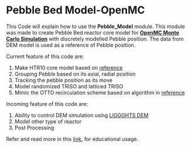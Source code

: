 # Pebble Bed Model-OpenMC

This Code will explain how to use the **Pebble_Model** module. This module was made to create Pebble Bed reactor core model for [**OpenMC Monte Carlo Simulation**](https://github.com/openmc-dev/openmc) with discretely modelled Pebble position. The data from DEM model is used as a reference of Pebble position.

Current feature of this code are:

1. Make HTR10 core model based on [reference](https://www-pub.iaea.org/MTCD/publications/PDF/te_1382_web/TE_1382_Part2.pdf)
2. Grouping Pebble based on its axial, radial position
3. Tracking the pebble position as its move
4. Model randomized TRISO and latticed TRISO
5. Mimic the OTTO recirculation scheme based on algorithm in [reference](https://iopscience.iop.org/article/10.1088/1742-6596/2048/1/012031)

Incoming feature of this code are:

1. Ability to control DEM simulation using [LIGGGHTS DEM](https://github.com/CFDEMproject/LIGGGHTS-PUBLIC)
2. Model other type of reactor
3. Post Processing

Refer and read more in this [link.](https://iopscience.iop.org/article/10.1088/1742-6596/2048/1/012031) for educational usage.
